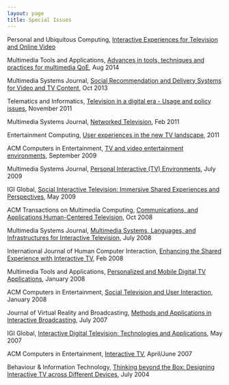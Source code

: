 ```yaml
---
layout: page
title: Special Issues
---
```


Personal and Ubiquitous Computing, [Interactive Experiences for Television and Online Video](http://pucitvandvideoexperiences.wordpress.com) 

Multimedia Tools and Applications, [Advances in tools, techniques and practices for multimedia QoE](http://link.springer.com/article/10.1007%2Fs11042-014-2203-z), Aug 2014 

Multimedia Systems Journal, [Social Recommendation and Delivery Systems for Video and TV Content](http://link.springer.com/article/10.1007/s00530-013-0345-x), Oct 2013 

Telematics and Informatics, [Television in a digital era - Usage and policy issues](http://www.sciencedirect.com/science/journal/07365853/28/4), November 2011

Multimedia Systems Journal,	[Networked Television](http://link.springer.com/journal/530/17/1/page/1), Feb 2011

Entertainment Computing, [User experiences in the new TV landscape](http://www.sciencedirect.com/science/journal/18759521/2/3), 2011


ACM Computers in Entertainment, [TV and video entertainment environments](http://dl.acm.org/citation.cfm?id=1594943&CFID=433866863&CFTOKEN=66604891), September 2009

Multimedia Systems Journal, [Personal Interactive (TV) Environments](http://link.springer.com/journal/530/15/3/page/1), July 2009

IGI Global, [Social Interactive Television: Immersive Shared Experiences and Perspectives](http://www.igi-global.com/book/social-interactive-television/916), May 2009

ACM Transactions on Multimedia Computing, [Communications, and Applications Human-Centered Television](http://dl.acm.org/citation.cfm?id=1412196&picked=prox&CFID=424629405&CFTOKEN=37349639), Oct 2008 

Multimedia Systems Journal,	[Multimedia Systems, Languages, and Infrastructures for Interactive Television](http://link.springer.com/journal/530/14/2/), July 2008

International Journal of Human Computer Interaction, [Enhancing the Shared Experience with Interactive TV](http://www.tandfonline.com/toc/hihc20/24/2#.VBa2-aOuQ5c), Feb 2008

Multimedia Tools and Applications, [Personalized and Mobile Digital TV Applications](http://link.springer.com/journal/11042/36/1/page/1), January 2008

ACM Computers in Entertainment, [Social Television and User Interaction](http://dl.acm.org/citation.cfm?doid=1350843.1350847), January 2008 

Journal of Virtual Reality and Broadcasting, [Methods and Applications in Interactive Broadcasting](http://www.jvrb.org/past-issues/4.2007/1093), July 2007

IGI Global, [Interactive Digital Television: Technologies and Applications](http://www.igi-global.com/book/interactive-digital-television/640), May 2007

ACM Computers in Entertainment, [Interactive TV](http://dl.acm.org/citation.cfm?id=1279540&picked=prox&cfid=426430114&cftoken=73078372), April/June 2007

Behaviour & Information Technology, [Thinking beyond the Box: Designing Interactive TV across Different Devices](http://www.tandfonline.com/toc/tbit20/33/8), July 2004
